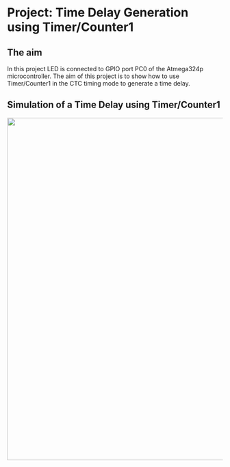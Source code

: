 # Project: Time Delay Generation using Timer/Counter1

## The aim
In this project LED is connected to GPIO port PC0 of the Atmega324p microcontroller. The aim of this project is to show how to use Timer/Counter1 in the CTC timing mode to generate a time delay.

## Simulation of a Time Delay using Timer/Counter1 
<img src="https://github.com/user-attachments/assets/087d173d-2e8f-4cbe-951d-fcc6f53258bc" width="800">
